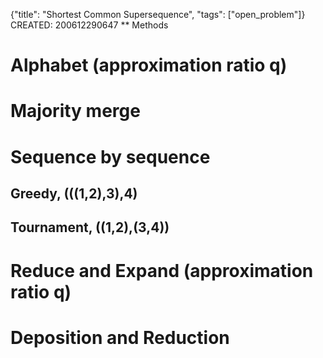 {"title": "Shortest Common Supersequence", "tags": ["open_problem"]}
CREATED: 200612290647
** Methods
# Alphabet (approximation ratio q)
# Majority merge
# Sequence by sequence
## Greedy, (((1,2),3),4)
## Tournament, ((1,2),(3,4))
# Reduce and Expand (approximation ratio q)
# Deposition and Reduction
